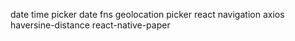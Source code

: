 date time picker
date fns
geolocation
picker
react navigation
axios
haversine-distance
react-native-paper